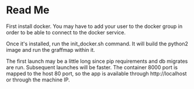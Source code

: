 Read Me
=======

First install docker. You may have to add your user to the docker group in
order to be able to connect to the docker service.

Once it's installed, run the init_docker.sh command. It will build the python2
image and run the graffmap within it.

The first launch may be a little long since pip requirements and db migrates
are run. Subsequent launches will be faster. The container 8000 port is mapped
to the host 80 port, so the app is available through http://localhost or
through the machine IP.
